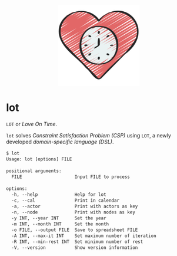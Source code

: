 <p align="center"> <img src="lot.png" height="220"/></p>

# lot
`LOT` or _Love On Time_.

`lot` solves _Constraint Satisfaction Problem (CSP)_ using `LOT`, a newly developed _domain-specific language (DSL)_.

```plain
$ lot
Usage: lot [options] FILE
  
positional arguments:
  FILE                    Input FILE to process
      
options:
  -h, --help              Help for lot
  -c, --cal               Print in calendar
  -a, --actor             Print with actors as key
  -n, --node              Print with nodes as key
  -y INT, --year INT      Set the year
  -m INT, --month INT     Set the month
  -o FILE, --output FILE  Save to spreadsheet FILE
  -A INT, --max-it INT    Set maximum number of iteration
  -R INT, --min-rest INT  Set minimum number of rest
  -V, --version           Show version information
```
